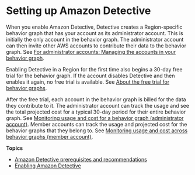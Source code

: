 # Setting up Amazon Detective<a name="detective-setup"></a>

When you enable Amazon Detective, Detective creates a Region\-specific behavior graph that has your account as its administrator account\. This is initially the only account in the behavior graph\. The administrator account can then invite other AWS accounts to contribute their data to the behavior graph\. See [For administrator accounts: Managing the accounts in your behavior graph](admin-account-graph-management.md)\.

Enabling Detective in a Region for the first time also begins a 30\-day free trial for the behavior graph\. If the account disables Detective and then enables it again, no free trial is available\. See [About the free trial for behavior graphs](free-trial-overview.md)\.

After the free trial, each account in the behavior graph is billed for the data they contribute to it\. The administrator account can track the usage and see the total projected cost for a typical 30\-day period for their entire behavior graph\. See [Monitoring usage and cost for a behavior graph \(administrator account\)](usage-tracking-admin.md)\. Member accounts can track the usage and projected cost for the behavior graphs that they belong to\. See [Monitoring usage and cost across behavior graphs \(member account\)](member-usage-tracking.md)\.

**Topics**
+ [Amazon Detective prerequisites and recommendations](detective-prerequisites.md)
+ [Enabling Amazon Detective](detective-enabling.md)